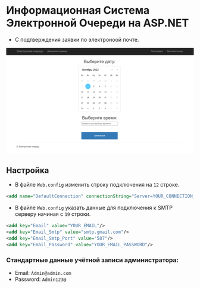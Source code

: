 # Информационная Система Электронной Очереди на ASP.NET 
* С подтверждения заявки по электроноой почте.

![](./preview.png)
## Настройка
 - В файле `Web.config` изменить строку подключения на `12` строке.
```xml
<add name="DefaultConnection" connectionString="Server=YOUR_CONNECTION_STRING;Database=WebQueue;Trusted_Connection=True;" providerName="System.Data.SqlClient"/>
```
 - В файле `Web.config` указать данные для подключения к SMTP серверу начиная с `19` строки.
```xml
<add key="Email" value="YOUR_EMAIL"/>
<add key="Email_Smtp" value="smtp.gmail.com"/>
<add key="Email_Smtp_Port" value="587"/>
<add key="Email_Password" value="YOUR_EMAIL_PASSWORD"/>
  ```
### Стандартные данные учётной записи администратора: 
   - Email: `Admin@admin.com`
   - Password: `Admin123@`
 
  
